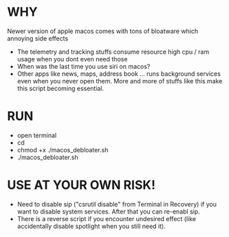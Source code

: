
# WHY
Newer version of apple macos comes with tons of bloatware which annoying side effects
- The telemetry and tracking stuffs consume resource high cpu / ram usage when you dont even need those
- When was the last time you use siri on macos?
- Other apps like news, maps, address book ... runs background services even when you never open them.
More and more of stuffs like this make this script becoming essential.

# RUN
- open terminal
- cd <path to this script>
- chmod +x ./macos_debloater.sh
- ./macos_debloater.sh

# USE AT YOUR OWN RISK!
- Need to disable sip ("csrutil disable" from Terminal in Recovery) if you want to disable system services. After that you can re-enabl sip.
- There is a reverse script if you encounter undesired effect (like accidentally disable spotlight when you still need it).
